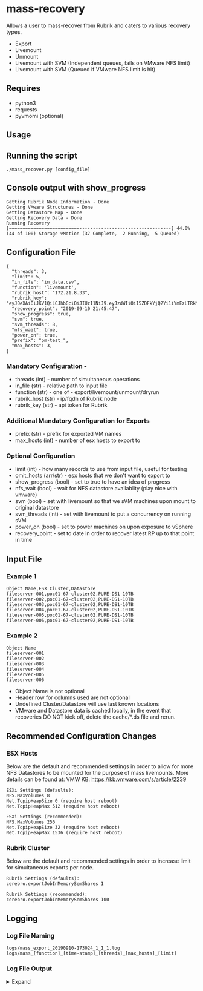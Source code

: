 # mass-recovery
Allows a user to mass-recover from Rubrik and caters to various recovery types.

- Export
- Livemount
- Unmount
- Livemount with SVM (Independent queues, fails on VMware NFS limit)
- Livemount with SVM (Queued if VMware NFS limit is hit)
  
## Requires
- python3
- requests
- pyvmomi (optional)

## Usage
## Running the script
```
./mass_recover.py [config_file]
```

## Console output with show_progress
```
Getting Rubrik Node Information - Done
Getting VMware Structures - Done
Getting Datastore Map - Done
Getting Recovery Data - Done
Running Recovery
[==========================----------------------------------] 44.0% (44 of 100) Storage vMotion (37 Complete,  2 Running,  5 Queued)
```

## Configuration File

```
{
  "threads": 3,
  "limit": 5,
  "in_file": "in_data.csv",
  "function": 'livemount',
  "rubrik_host": "172.21.8.33",
  "rubrik_key": "eyJ0eXAiOiJKV1QiLCJhbGciOiJIUzI1NiJ9.eyJzdWIiOiI5ZDFkYjQ2Yi1iYmEzLTRkMGItYjc5ZC01OGZiYWE4ZTgzOWIiLCJpc3MiOiJlNjY3ZWY4Yi01Y2E2LTQ1OTYtYjBhMi1jMjZjNzVhMGMzMjYiLCJqdGkiOiIxNTgyNzdlZS00M2M0LTRlODYtYjU4NC0xMzA0ZmY3OTI1ZmIifQ.9pAudx3eXYAoe9l2Y_9Qy64FldED9EeGHErE4823EAM",
  "recovery_point": "2019-09-10 21:45:47",
  "show_progress": true,
  "svm": true,
  "svm_threads": 8,
  "nfs_wait": true,
  "power_on": true,
  "prefix": "pm-test_",
  "max_hosts": 3,
}
```
### Mandatory Configuration -
- threads (int) - number of simultaneous operations
- in_file (str) - relative path to input file
- function (str) - one of - export/livemount/unmount/dryrun 
- rubrik_host (str) - ip/fqdn of Rubrik node
- rubrik_key (str) - api token for Rubrik 

### Additional Mandatory Configuration for Exports
- prefix (str) - prefix for exported VM names
- max_hosts (int) - number of esx hosts to export to

### Optional Configuration
- limit (int) - how many records to use from input file, useful for testing
- omit_hosts (arr/str) - esx hosts that we don't want to export to
- show_progress (bool) - set to true to have an idea of progress
- nfs_wait (bool) - wait for NFS datastore availablity (play nice with vmware)
- svm (bool) - set with livemount so that we sVM machines upon mount to original datastore
- svm_threads (int) - set with livemount to put a concurrency on running sVM 
- power_on (bool) - set to power machines on upon exposure to vSphere
- recovery_point - set to date in order to recover latest RP up to that point in time

## Input File
### Example 1
```
Object Name,ESX Cluster,Datastore
fileserver-001,poc01-67-cluster02,PURE-DS1-10TB
fileserver-002,poc01-67-cluster02,PURE-DS1-10TB
fileserver-003,poc01-67-cluster02,PURE-DS1-10TB
fileserver-004,poc01-67-cluster02,PURE-DS1-10TB
fileserver-005,poc01-67-cluster02,PURE-DS1-10TB
fileserver-006,poc01-67-cluster02,PURE-DS1-10TB
```
### Example 2
```
Object Name
fileserver-001
fileserver-002
fileserver-003
fileserver-004
fileserver-005
fileserver-006
```
- Object Name is not optional
- Header row for columns used are not optional
- Undefined Cluster/Datastore will use last known locations
- VMware and Datastore data is cached locally, in the event that 
  recoveries DO NOT kick off, delete the cache/*.ds file and rerun.

## Recommended Configuration Changes
### ESX Hosts 
Below are the default and recommended settings in order to allow for more NFS Datastores to be mounted for the purpose 
of mass livemounts. More details can be found at:  VMW KB: https://kb.vmware.com/s/article/2239 
```
ESXi Settings (defaults):
NFS.MaxVolumes 8
Net.TcpipHeapSize 0 (require host reboot)
Net.TcpipHeapMax 512 (require host reboot)

ESXi Settings (recommended):
NFS.MaxVolumes 256
Net.TcpipHeapSize 32 (require host reboot)
Net.TcpipHeapMax 1536 (require host reboot)
```
### Rubrik Cluster 
Below are the default and recommended settings in order to increase limit for simultaneous exports per node.
```
Rubrik Settings (defaults):
cerebro.exportJobInMemorySemShares 1

Rubrik Settings (recommended):
cerebro.exportJobInMemorySemShares 100
```

## Logging
### Log File Naming
```
logs/mass_export_20190910-173024_1_1_1.log
logs/mass_[function]_[time-stamp]_[threads]_[max_hosts]_[limit]
```

### Log File Output 
<details><summary> Expand </summary>
<p>

```
2019-08-29 19:12:54,420 - root - INFO - fileserver-002 - Export 05fe6f2d-21f4-45f3-b1bb-d7f51c3dc529 to poc-esx03.rangers.lab
2019-08-29 19:12:54,432 - root - INFO - fileserver-004 - Export 9a3a27ae-2bc7-4903-a306-4ec641a965bf to poc-esx05.rangers.lab
2019-08-29 19:12:54,448 - root - INFO - fileserver-005 - Export e419e7af-7735-4d48-a930-f83d5eac6c81 to poc-esx03.rangers.lab
2019-08-29 19:12:54,460 - root - INFO - fileserver-006 - Export f58aa17d-a980-41ec-8d6a-68dcb2dda28a to poc-esx05.rangers.lab
2019-08-29 19:12:54,475 - root - INFO - fileserver-003 - Export ebf43d9f-f6a8-427c-998d-75b98563664a to poc-esx03.rangers.lab
2019-08-29 19:12:54,682 - root - INFO - fileserver-001 - Export a4f010b0-4b16-42d4-8639-c210547185f6 to poc-esx05.rangers.lab
2019-08-29 19:12:55,567 - root - INFO - fileserver-005 - Export Status - RUNNING
2019-08-29 19:12:55,585 - root - INFO - fileserver-004 - Export Status - RUNNING
2019-08-29 19:12:55,588 - root - INFO - fileserver-006 - Export Status - RUNNING
2019-08-29 19:12:55,591 - root - INFO - fileserver-003 - Export Status - RUNNING
2019-08-29 19:12:55,595 - root - INFO - fileserver-002 - Export Status - RUNNING
2019-08-29 19:12:55,778 - root - INFO - fileserver-001 - Export Status - RUNNING
2019-08-29 19:27:05,675 - root - INFO - fileserver-001 - Export Status - SUCCEEDED
2019-08-29 19:27:05,675 - root - INFO - fileserver-001 - SUCCEEDED - cluster:::RVM15CS006261 - poc-esx05.rangers.lab - 2019-08-29T23:12:59.967Z - 2019-08-29T23:27:08.742Z
2019-08-29 19:27:11,604 - root - INFO - fileserver-007 - Export 3efdc0ca-5658-4bfd-83ad-2110565050ed to poc-esx03.rangers.lab
2019-08-29 19:27:12,714 - root - INFO - fileserver-007 - Export Status - RUNNING
2019-08-29 19:27:33,432 - root - INFO - fileserver-002 - Export Status - SUCCEEDED
2019-08-29 19:27:33,433 - root - INFO - fileserver-002 - SUCCEEDED - cluster:::RVM15CS006261 - poc-esx03.rangers.lab - 2019-08-29T23:12:59.708Z - 2019-08-29T23:27:35.108Z
2019-08-29 19:27:39,225 - root - INFO - fileserver-008 - Export 0ca82625-6344-402f-a36b-b778817954c1 to poc-esx05.rangers.lab
2019-08-29 19:27:40,380 - root - INFO - fileserver-008 - Export Status - RUNNING
2019-08-29 19:27:57,113 - root - INFO - fileserver-004 - Export Status - SUCCEEDED
2019-08-29 19:27:57,113 - root - INFO - fileserver-004 - SUCCEEDED - cluster:::RVM15CS005956 - poc-esx05.rangers.lab - 2019-08-29T23:12:59.714Z - 2019-08-29T23:28:00.672Z
2019-08-29 19:27:57,662 - root - INFO - fileserver-006 - Export Status - SUCCEEDED
2019-08-29 19:27:57,662 - root - INFO - fileserver-006 - SUCCEEDED - cluster:::RVM15CS005955 - poc-esx05.rangers.lab - 2019-08-29T23:12:59.722Z - 2019-08-29T23:27:59.420Z
2019-08-29 19:28:02,966 - root - INFO - fileserver-009 - Export c6662e93-3fcb-4cda-a88e-525eef829459 to poc-esx03.rangers.lab
2019-08-29 19:28:03,366 - root - INFO - fileserver-010 - Export 7a0e3c63-8fb0-4412-9470-294fe8355261 to poc-esx05.rangers.lab
2019-08-29 19:28:04,110 - root - INFO - fileserver-009 - Export Status - RUNNING
2019-08-29 19:28:04,454 - root - INFO - fileserver-010 - Export Status - RUNNING
2019-08-29 19:28:23,377 - root - INFO - fileserver-005 - Export Status - SUCCEEDED
2019-08-29 19:28:23,377 - root - INFO - fileserver-005 - SUCCEEDED - cluster:::RVM15CS005956 - poc-esx03.rangers.lab - 2019-08-29T23:12:59.714Z - 2019-08-29T23:28:26.249Z
2019-08-29 19:28:24,069 - root - INFO - fileserver-003 - Export Status - SUCCEEDED
2019-08-29 19:28:24,070 - root - INFO - fileserver-003 - SUCCEEDED - cluster:::RVM15CS005955 - poc-esx03.rangers.lab - 2019-08-29T23:12:59.750Z - 2019-08-29T23:28:27.057Z
2019-08-29 19:28:29,090 - root - INFO - fileserver-011 - Export ced6d49f-1d5b-4a5b-a3d2-3b235ec58054 to poc-esx03.rangers.lab
2019-08-29 19:28:29,837 - root - INFO - fileserver-012 - Export 4bbb20f1-d841-4c1a-926a-9380ab3b9ba4 to poc-esx05.rangers.lab
2019-08-29 19:28:30,247 - root - INFO - fileserver-011 - Export Status - RUNNING
2019-08-29 19:28:30,927 - root - INFO - fileserver-012 - Export Status - RUNNING
2019-08-29 19:42:49,269 - root - INFO - fileserver-007 - Export Status - SUCCEEDED
2019-08-29 19:42:49,269 - root - INFO - fileserver-007 - SUCCEEDED - cluster:::RVM15CS006048 - poc-esx03.rangers.lab - 2019-08-29T23:27:16.871Z - 2019-08-29T23:42:53.172Z
2019-08-29 19:42:59,353 - root - INFO - fileserver-008 - Export Status - SUCCEEDED
2019-08-29 19:42:59,353 - root - INFO - fileserver-008 - SUCCEEDED - cluster:::RVM15CS005955 - poc-esx05.rangers.lab - 2019-08-29T23:27:44.498Z - 2019-08-29T23:43:01.344Z
2019-08-29 19:43:32,826 - root - INFO - fileserver-010 - Export Status - SUCCEEDED
2019-08-29 19:43:32,826 - root - INFO - fileserver-010 - SUCCEEDED - cluster:::RVM15CS005955 - poc-esx05.rangers.lab - 2019-08-29T23:28:08.633Z - 2019-08-29T23:43:36.782Z
2019-08-29 19:43:39,600 - root - INFO - fileserver-009 - Export Status - SUCCEEDED
2019-08-29 19:43:39,600 - root - INFO - fileserver-009 - SUCCEEDED - cluster:::RVM15CS006261 - poc-esx03.rangers.lab - 2019-08-29T23:28:08.238Z - 2019-08-29T23:43:41.798Z
2019-08-29 19:43:58,232 - root - INFO - fileserver-011 - Export Status - SUCCEEDED
2019-08-29 19:43:58,233 - root - INFO - fileserver-011 - SUCCEEDED - cluster:::RVM15CS006261 - poc-esx03.rangers.lab - 2019-08-29T23:28:34.378Z - 2019-08-29T23:44:00.804Z
2019-08-29 19:44:02,135 - root - INFO - fileserver-012 - Export Status - SUCCEEDED
2019-08-29 19:44:02,135 - root - INFO - fileserver-012 - SUCCEEDED - cluster:::RVM15CS006261 - poc-esx05.rangers.lab - 2019-08-29T23:28:35.097Z - 2019-08-29T23:44:05.494Z
2019-08-29 19:44:05,170 - root - INFO - Snap Not Found : 0
2019-08-29 19:44:05,170 - root - INFO - Vm Not Found : 0
2019-08-29 19:44:05,170 - root - INFO - Can Be Recovered : 12
2019-08-29 19:44:05,170 - root - INFO - Successful Recovery : 12
2019-08-29 19:44:05,170 - root - INFO - Failed Recovery : 0
2019-08-29 19:44:05,170 - root - INFO - Max Hosts : 2
2019-08-29 19:44:05,171 - root - INFO - Thread Count : 6
2019-08-29 19:44:05,171 - root - INFO - Time Elapsed : 1912.677
2019-08-29 19:44:05,171 - root - INFO - Start Time : 2019-08-29 19:12:12.491921
2019-08-29 19:44:05,171 - root - INFO - End Time : 2019-08-29 19:44:05.170080
2019-08-29 19:44:05,171 - root - INFO - Recoveries Serviced cluster:::RVM15CS006261 - 5
2019-08-29 19:44:05,171 - root - INFO - Recoveries Serviced cluster:::RVM15CS005956 - 2
2019-08-29 19:44:05,171 - root - INFO - Recoveries Serviced cluster:::RVM15CS005955 - 4
2019-08-29 19:44:05,171 - root - INFO - Recoveries Serviced cluster:::RVM15CS006048 - 1
2019-08-29 19:44:05,172 - root - INFO - Recoveries Serviced poc-esx03.rangers.lab - 6
2019-08-29 19:44:05,172 - root - INFO - Recoveries Serviced poc-esx05.rangers.lab - 6
```
</p>
</details>



